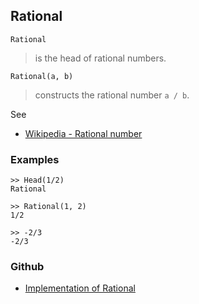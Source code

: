 ## Rational

```
Rational
```

> is the head of rational numbers.

```
Rational(a, b)
```

> constructs the rational number `a / b`.

See 
* [Wikipedia - Rational number](https://en.wikipedia.org/wiki/Rational_number)

### Examples

```
>> Head(1/2)
Rational

>> Rational(1, 2)
1/2

>> -2/3
-2/3
```

### Github

* [Implementation of Rational](https://github.com/axkr/symja_android_library/blob/master/symja_android_library/matheclipse-core/src/main/java/org/matheclipse/core/builtin/Arithmetic.java#L4558) 
